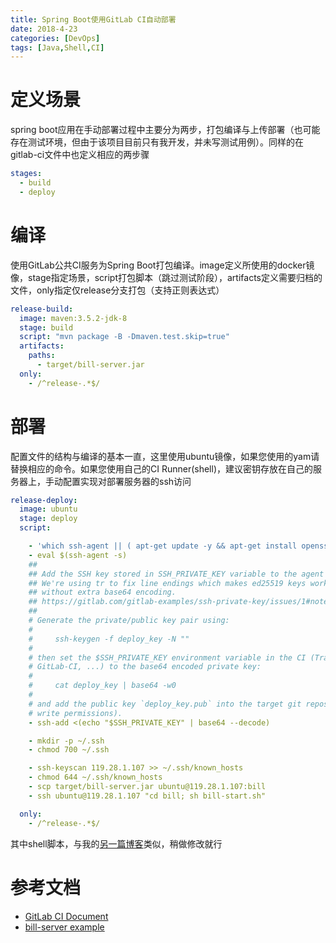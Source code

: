 ```yaml
---
title: Spring Boot使用GitLab CI自动部署
date: 2018-4-23
categories: [DevOps]
tags: [Java,Shell,CI]
---
```

# 定义场景
spring boot应用在手动部署过程中主要分为两步，打包编译与上传部署（也可能存在测试环境，但由于该项目目前只有我开发，并未写测试用例）。同样的在gitlab-ci文件中也定义相应的两步骤
```yml
stages:
  - build
  - deploy
```
<!-- more -->

# 编译
使用GitLab公共CI服务为Spring Boot打包编译。image定义所使用的docker镜像，stage指定场景，script打包脚本（跳过测试阶段），artifacts定义需要归档的文件，only指定仅release分支打包（支持正则表达式）
```yml
release-build:
  image: maven:3.5.2-jdk-8
  stage: build
  script: "mvn package -B -Dmaven.test.skip=true"
  artifacts:
    paths:
      - target/bill-server.jar
  only:
    - /^release-.*$/
```

# 部署
配置文件的结构与编译的基本一直，这里使用ubuntu镜像，如果您使用的yam请替换相应的命令。如果您使用自己的CI Runner(shell)，建议密钥存放在自己的服务器上，手动配置实现对部署服务器的ssh访问
```yml
release-deploy:
  image: ubuntu
  stage: deploy
  script:

    - 'which ssh-agent || ( apt-get update -y && apt-get install openssh-client git -y )'
    - eval $(ssh-agent -s)
    ##
    ## Add the SSH key stored in SSH_PRIVATE_KEY variable to the agent store
    ## We're using tr to fix line endings which makes ed25519 keys work
    ## without extra base64 encoding.
    ## https://gitlab.com/gitlab-examples/ssh-private-key/issues/1#note_48526556
    ##
    # Generate the private/public key pair using:
    #
    #     ssh-keygen -f deploy_key -N ""
    #
    # then set the $SSH_PRIVATE_KEY environment variable in the CI (Travis-CI,
    # GitLab-CI, ...) to the base64 encoded private key:
    #
    #     cat deploy_key | base64 -w0
    #
    # and add the public key `deploy_key.pub` into the target git repository (with
    # write permissions).
    - ssh-add <(echo "$SSH_PRIVATE_KEY" | base64 --decode)

    - mkdir -p ~/.ssh
    - chmod 700 ~/.ssh

    - ssh-keyscan 119.28.1.107 >> ~/.ssh/known_hosts
    - chmod 644 ~/.ssh/known_hosts
    - scp target/bill-server.jar ubuntu@119.28.1.107:bill
    - ssh ubuntu@119.28.1.107 "cd bill; sh bill-start.sh"

  only:
    - /^release-.*$/
```
其中shell脚本，与我的[另一篇博客](https://www.dnocm.com/articles/almond/spring-boot-autorun-with-gitlab/)类似，稍做修改就行

# 参考文档
- [GitLab CI Document](https://docs.gitlab.com/ee/ci/)
- [bill-server example](https://gitlab.com/dream-room/bill-server/blob/master/.gitlab-ci.yml)
